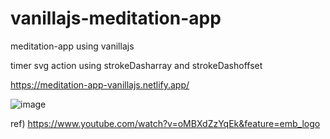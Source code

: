 # vanillajs-meditation-app
meditation-app using vanillajs

timer svg action using strokeDasharray and strokeDashoffset


https://meditation-app-vanillajs.netlify.app/


![image](https://user-images.githubusercontent.com/6898137/84477630-e09d5500-acca-11ea-83b5-d6bc1ff3f7df.png)


ref) https://www.youtube.com/watch?v=oMBXdZzYqEk&feature=emb_logo
